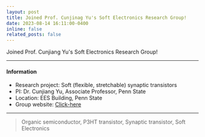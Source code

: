 ```yaml
---
layout: post
title: Joined Prof. Cunjinag Yu's Soft Electronics Research Group!
date: 2023-08-14 16:11:00-0400
inline: false
related_posts: false
---
```


Joined Prof. Cunjiang Yu's Soft Electronics Research Group!

***

#### Information
<ul>
    <li>Research project: Soft (flexible, stretchable) synaptic transistors</li>
    <li>PI: Dr. Cunjiang Yu, Associate Professor, Penn State</li>
    <li>Location: EES Building, Penn State</li>
    <li>Group website: <a href="https://yuresearch.github.io/index.html">Click-here</a></li>
</ul>

***

> Organic semiconductor, P3HT transistor, Synaptic transistor, Soft Electronics

